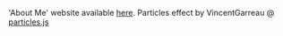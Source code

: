 'About Me' website available [here](https://ruichao.me/).
Particles effect by VincentGarreau @ [particles.js](https://github.com/VincentGarreau/particles.js)
